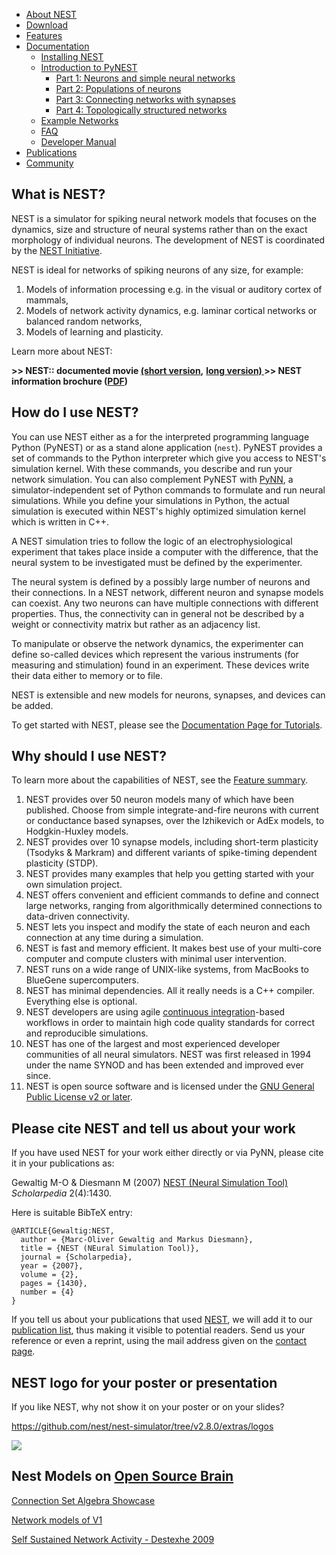 
<!-- TOC -->
-   [About NEST](about.md)
-   [Download](download.md)
-   [Features](features.md)
-   [Documentation](documentation.md)
    -   [Installing NEST](installation.md)
    -   [Introduction to PyNEST](introduction-to-pynest.md)
        -   [Part 1: Neurons and simple neural networks](part-1-neurons-and-simple-neural-networks.md)
        -   [Part 2: Populations of neurons](part-2-populations-of-neurons.md)
        -   [Part 3: Connecting networks with synapses](part-3-connecting-networks-with-synapses.md)
        -   [Part 4: Topologically structured networks](part-4-topologically-structured-networks.md)
    -   [Example Networks](examples/examples.md)
    -   [FAQ](frequently_asked_questions.md)
    -   [Developer Manual](http://nest.github.io/nest-simulator/)
-   [Publications](publications.md)
-   [Community](community.md)

<!-- /TOC -->

What is NEST?
-------------

NEST is a simulator for spiking neural network models that focuses on the dynamics, size and structure of neural systems rather than on the exact morphology of individual neurons. The development of NEST is coordinated by the [NEST Initiative](http://www.nest-initiative.org/).

NEST is ideal for networks of spiking neurons of any size, for example:

1.  Models of information processing e.g. in the visual or auditory cortex of mammals,
2.  Models of network activity dynamics, e.g. laminar cortical networks or balanced random networks,
3.  Models of learning and plasticity.

Learn more about NEST:

**\>\> NEST:: documented movie [(short version](http://www.youtube.com/watch?v=K7KXmIv6ROY),** **[long version)
](http://www.youtube.com/watch?v=v0YEiren7D0)\>\> NEST information brochure ([PDF](http://www.nest-simulator.org/wp-content/uploads/2015/04/JARA_NEST_final.pdf))**

How do I use NEST?
------------------

You can use NEST either as a for the interpreted programming language Python (PyNEST) or as a stand alone application (`nest`).
 PyNEST provides a set of commands to the Python interpreter which give you access to NEST's simulation kernel. With these commands, you describe and run your network simulation.
 You can also complement PyNEST with [PyNN](http://neuralensemble.org/trac/PyNN), a simulator-independent set of Python commands to formulate and run neural simulations. While you define your simulations in Python, the actual simulation is executed within NEST's highly optimized simulation kernel which is written in C++.

A NEST simulation tries to follow the logic of an electrophysiological experiment that takes place inside a computer with the difference, that the neural system to be investigated must be defined by the experimenter.

The neural system is defined by a possibly large number of neurons and their connections. In a NEST network, different neuron and synapse models can coexist. Any two neurons can have multiple connections with different properties. Thus, the connectivity can in general not be described by a weight or connectivity matrix but rather as an adjacency list.

To manipulate or observe the network dynamics, the experimenter can define so-called devices which represent the various instruments (for measuring and stimulation) found in an experiment. These devices write their data either to memory or to file.

NEST is extensible and new models for neurons, synapses, and devices can be added.

To get started with NEST, please see the [Documentation Page for Tutorials](documentation.md "Documentation").

Why should I use NEST?
----------------------

To learn more about the capabilities of NEST, see the [Feature summary](features.md "Features").

1.  NEST provides over 50 neuron models many of which have been published. Choose from simple integrate-and-fire neurons with current or conductance based synapses, over the Izhikevich or AdEx models, to Hodgkin-Huxley models.
2.  NEST provides over 10 synapse models, including short-term plasticity (Tsodyks & Markram) and different variants of spike-timing dependent plasticity (STDP).
3.  NEST provides many examples that help you getting started with your own simulation project.
4.  NEST offers convenient and efficient commands to define and connect large networks, ranging from algorithmically determined connections to data-driven connectivity.
5.  NEST lets you inspect and modify the state of each neuron and each connection at any time during a simulation.
6.  NEST is fast and memory efficient. It makes best use of your multi-core computer and compute clusters with minimal user intervention.
7.  NEST runs on a wide range of UNIX-like systems, from MacBooks to BlueGene supercomputers.
8.  NEST has minimal dependencies. All it really needs is a C++ compiler. Everything else is optional.
9.  NEST developers are using agile [continuous integration](http://www.nest-simulator.org/continuous_integration/ "Continuous Integration")-based workflows in order to maintain high code quality standards for correct and reproducible simulations.
10. NEST has one of the largest and most experienced developer communities of all neural simulators. NEST was first released in 1994 under the name SYNOD and has been extended and improved ever since.
11. NEST is open source software and is licensed under the [GNU General Public License v2 or later](http://www.gnu.org/licenses/).

Please cite NEST and tell us about your work
--------------------------------------------

If you have used NEST for your work either directly or via PyNN, please cite it in your publications as:

Gewaltig M-O & Diesmann M (2007) [NEST (Neural Simulation Tool)](http://www.scholarpedia.org/article/NEST_(Neural_Simulation_Tool)) *Scholarpedia* 2(4):1430.

Here is suitable BibTeX entry:

``` {.prettyprint}
@ARTICLE{Gewaltig:NEST,
  author = {Marc-Oliver Gewaltig and Markus Diesmann},
  title = {NEST (NEural Simulation Tool)},
  journal = {Scholarpedia},
  year = {2007},
  volume = {2},
  pages = {1430},
  number = {4}
}
```

If you tell us about your publications that used [NEST](download.md "Download"), we will add it to our [publication list](publications.md "Publications"), thus making it visible to potential readers. Send us your reference or even a reprint, using the mail address given on the [contact page](http://www.nest-simulator.org/impressum/ "Impressum").

NEST logo for your poster or presentation
-----------------------------------------

If you like NEST, why not show it on your poster or on your slides?

<https://github.com/nest/nest-simulator/tree/v2.8.0/extras/logos>

[![](https://raw.githubusercontent.com/nest/nest-simulator/v2.8.0/extras/logos/nest-simulated.png)](https://raw.githubusercontent.com/nest/nest-simulator/v2.8.0/extras/logos/nest-simulated.png)

Nest Models on [Open Source Brain](http://www.opensourcebrain.org/)
-------------------------------------------------------------------

[Connection Set Algebra Showcase](http://www.opensourcebrain.org/projects/44)

[Network models of V1](http://www.opensourcebrain.org/projects/111)

[Self Sustained Network Activity - Destexhe 2009](http://www.opensourcebrain.org/projects/31)
